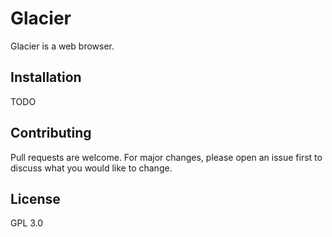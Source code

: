 # Glacier

Glacier is a web browser.

## Installation

TODO

## Contributing

Pull requests are welcome. For major changes, please open an issue first
to discuss what you would like to change.

## License

GPL 3.0
